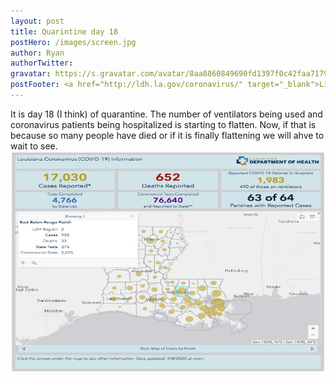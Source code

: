 ```yaml
---
layout: post
title: Quarintine day 18
postHero: /images/screen.jpg
author: Ryan
authorTwitter: 
gravatar: https://s.gravatar.com/avatar/8aa8860849690fd1397f0c42faa71795?s=80
postFooter: <a href="http://ldh.la.gov/coronavirus/" target="_blank">Link to Louisiana Coronavirus Statistics</a>
---
```

It is day 18 (I think) of quarantine. The number of ventilators being used and coronavirus patients being hospitalized is starting to flatten. Now, if that is because so many people have died or if it is finally flattening we will ahve to wait to see. 
<img src="/images/covid4-08.jpg" alt="map of louisiana covid stats" width="512" height="354"/>